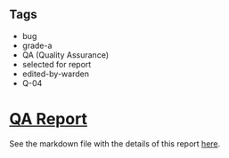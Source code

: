 ## Tags

- bug
- grade-a
- QA (Quality Assurance)
- selected for report
- edited-by-warden
- Q-04

# [QA Report](https://github.com/code-423n4/2023-03-mute-findings/issues/17) 

See the markdown file with the details of this report [here](https://github.com/code-423n4/2023-03-mute-findings/blob/main/data/HollaDieWaldfee-Q.md).